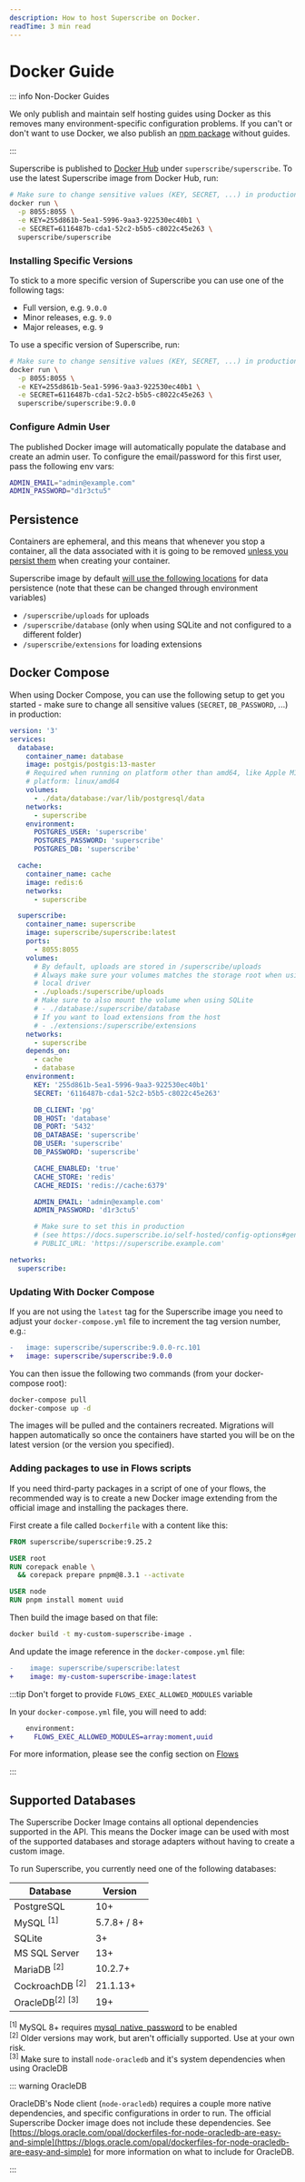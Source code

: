 ```yaml
---
description: How to host Superscribe on Docker.
readTime: 3 min read
---
```


# Docker Guide

::: info Non-Docker Guides

We only publish and maintain self hosting guides using Docker as this removes many environment-specific configuration
problems. If you can't or don't want to use Docker, we also publish an
[npm package](https://www.npmjs.com/package/superscribe) without guides.

:::

Superscribe is published to [Docker Hub](https://hub.docker.com/r/superscribe/superscribe) under `superscribe/superscribe`. To use the
latest Superscribe image from Docker Hub, run:

```bash
# Make sure to change sensitive values (KEY, SECRET, ...) in production
docker run \
  -p 8055:8055 \
  -e KEY=255d861b-5ea1-5996-9aa3-922530ec40b1 \
  -e SECRET=6116487b-cda1-52c2-b5b5-c8022c45e263 \
  superscribe/superscribe
```

### Installing Specific Versions

To stick to a more specific version of Superscribe you can use one of the following tags:

- Full version, e.g. `9.0.0`
- Minor releases, e.g. `9.0`
- Major releases, e.g. `9`

To use a specific version of Superscribe, run:

```bash
# Make sure to change sensitive values (KEY, SECRET, ...) in production
docker run \
  -p 8055:8055 \
  -e KEY=255d861b-5ea1-5996-9aa3-922530ec40b1 \
  -e SECRET=6116487b-cda1-52c2-b5b5-c8022c45e263 \
  superscribe/superscribe:9.0.0
```

### Configure Admin User

The published Docker image will automatically populate the database and create an admin user. To configure the
email/password for this first user, pass the following env vars:

```bash
ADMIN_EMAIL="admin@example.com"
ADMIN_PASSWORD="d1r3ctu5"
```

## Persistence

Containers are ephemeral, and this means that whenever you stop a container, all the data associated with it is going to
be removed [unless you persist them](https://docs.docker.com/storage) when creating your container.

Superscribe image by default
[will use the following locations](https://github.com/superscribe/superscribe/blob/main/docker/Dockerfile#L56-L60) for data
persistence (note that these can be changed through environment variables)

- `/superscribe/uploads` for uploads
- `/superscribe/database` (only when using SQLite and not configured to a different folder)
- `/superscribe/extensions` for loading extensions

## Docker Compose

When using Docker Compose, you can use the following setup to get you started - make sure to change all sensitive values
(`SECRET`, `DB_PASSWORD`, ...) in production:

```yaml
version: '3'
services:
  database:
    container_name: database
    image: postgis/postgis:13-master
    # Required when running on platform other than amd64, like Apple M1/M2:
    # platform: linux/amd64
    volumes:
      - ./data/database:/var/lib/postgresql/data
    networks:
      - superscribe
    environment:
      POSTGRES_USER: 'superscribe'
      POSTGRES_PASSWORD: 'superscribe'
      POSTGRES_DB: 'superscribe'

  cache:
    container_name: cache
    image: redis:6
    networks:
      - superscribe

  superscribe:
    container_name: superscribe
    image: superscribe/superscribe:latest
    ports:
      - 8055:8055
    volumes:
      # By default, uploads are stored in /superscribe/uploads
      # Always make sure your volumes matches the storage root when using
      # local driver
      - ./uploads:/superscribe/uploads
      # Make sure to also mount the volume when using SQLite
      # - ./database:/superscribe/database
      # If you want to load extensions from the host
      # - ./extensions:/superscribe/extensions
    networks:
      - superscribe
    depends_on:
      - cache
      - database
    environment:
      KEY: '255d861b-5ea1-5996-9aa3-922530ec40b1'
      SECRET: '6116487b-cda1-52c2-b5b5-c8022c45e263'

      DB_CLIENT: 'pg'
      DB_HOST: 'database'
      DB_PORT: '5432'
      DB_DATABASE: 'superscribe'
      DB_USER: 'superscribe'
      DB_PASSWORD: 'superscribe'

      CACHE_ENABLED: 'true'
      CACHE_STORE: 'redis'
      CACHE_REDIS: 'redis://cache:6379'

      ADMIN_EMAIL: 'admin@example.com'
      ADMIN_PASSWORD: 'd1r3ctu5'

      # Make sure to set this in production
      # (see https://docs.superscribe.io/self-hosted/config-options#general)
      # PUBLIC_URL: 'https://superscribe.example.com'

networks:
  superscribe:
```

### Updating With Docker Compose

If you are not using the `latest` tag for the Superscribe image you need to adjust your `docker-compose.yml` file to
increment the tag version number, e.g.:

```diff
-   image: superscribe/superscribe:9.0.0-rc.101
+   image: superscribe/superscribe:9.0.0
```

You can then issue the following two commands (from your docker-compose root):

```bash
docker-compose pull
docker-compose up -d
```

The images will be pulled and the containers recreated. Migrations will happen automatically so once the containers have
started you will be on the latest version (or the version you specified).

### Adding packages to use in Flows scripts

If you need third-party packages in a script of one of your flows, the recommended way is to create a new Docker image
extending from the official image and installing the packages there.

First create a file called `Dockerfile` with a content like this:

```Dockerfile
FROM superscribe/superscribe:9.25.2

USER root
RUN corepack enable \
  && corepack prepare pnpm@8.3.1 --activate

USER node
RUN pnpm install moment uuid
```

Then build the image based on that file:

```bash
docker build -t my-custom-superscribe-image .
```

And update the image reference in the `docker-compose.yml` file:

```diff
-    image: superscribe/superscribe:latest
+    image: my-custom-superscribe-image:latest
```

:::tip Don't forget to provide `FLOWS_EXEC_ALLOWED_MODULES` variable

In your `docker-compose.yml` file, you will need to add:

```diff
    environment:
+     FLOWS_EXEC_ALLOWED_MODULES=array:moment,uuid
```

For more information, please see the config section on
[Flows](https://docs.superscribe.io/self-hosted/config-options.html#flows)

:::

## Supported Databases

The Superscribe Docker Image contains all optional dependencies supported in the API. This means the Docker image can be
used with most of the supported databases and storage adapters without having to create a custom image.

To run Superscribe, you currently need one of the following databases:

| Database                              | Version     |
| ------------------------------------- | ----------- |
| PostgreSQL                            | 10+         |
| MySQL <sup>[1]</sup>                  | 5.7.8+ / 8+ |
| SQLite                                | 3+          |
| MS SQL Server                         | 13+         |
| MariaDB <sup>[2]</sup>                | 10.2.7+     |
| CockroachDB <sup>[2]</sup>            | 21.1.13+    |
| OracleDB<sup>[2]</sup> <sup>[3]</sup> | 19+         |

<sup>[1]</sup> MySQL 8+ requires
[mysql_native_password](https://dev.mysql.com/doc/refman/8.0/en/upgrading-from-previous-series.html#upgrade-caching-sha2-password-compatible-connectors)
to be enabled\
<sup>[2]</sup> Older versions may work, but aren't officially supported. Use at your own risk. \
<sup>[3]</sup> Make sure to install `node-oracledb` and it's system dependencies when using OracleDB

::: warning OracleDB

OracleDB's Node client (`node-oracledb`) requires a couple more native dependencies, and specific configurations in
order to run. The official Superscribe Docker image does not include these dependencies. See
[https://blogs.oracle.com/opal/dockerfiles-for-node-oracledb-are-easy-and-simple](https://blogs.oracle.com/opal/dockerfiles-for-node-oracledb-are-easy-and-simple)
for more information on what to include for OracleDB.

:::
